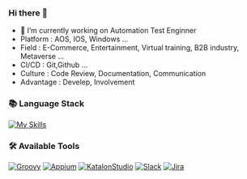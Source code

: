 ### Hi there 👋
- 🔭 I’m currently working on Automation Test Enginner
- Platform : AOS, IOS, Windows ...
- Field : E-Commerce, Entertainment, Virtual training, B2B industry, Metaverse ...
- CI/CD : Git,Github ...
- Culture : Code Review, Documentation, Communication
- Advantage : Develep, Involvement

### 📚 Language Stack
[![My Skills](https://skillicons.dev/icons?i=py,cs,selenium)](https://skillicons.dev)

### 🛠️ Available Tools
[![Groovy](https://img.shields.io/badge/-Groovy-5e97b6?style=for-the-badge&logoColor=white)](https://groovy-lang.org/)
[![Appium](https://img.shields.io/badge/-Appium-e73169?style=for-the-badge&logoColor=black)](https://appium.io/docs/en/latest/)
[![KatalonStudio](https://img.shields.io/badge/-KatalonStudio-24C185?style=for-the-badge&logoColor=black)](https://katalon.com/)
[![Slack](https://img.shields.io/badge/Slack-4A154B?style=for-the-badge&logo=Slack&logoColor=white)](https://slack.com/intl/ko-kr)
[![Jira](https://img.shields.io/badge/Jira-0052CC?style=for-the-badge&logo=Jira&logoColor=white)](https://www.atlassian.com/ko/software/jira/guides/getting-started/introduction)

